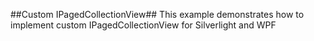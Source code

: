##Custom IPagedCollectionView##
This example demonstrates how to implement custom IPagedCollectionView for Silverlight and WPF